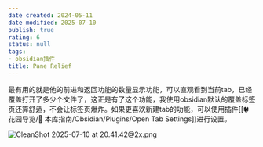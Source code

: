 ```yaml
---
date created: 2024-05-11
date modified: 2025-07-10
publish: true
rating: 6
status: null
tags:
- obsidian插件
title: Pane Relief
---
```

最有用的就是他的前进和返回功能的数量显示功能，可以直观看到当前tab，已经覆盖打开了多少个文件了，这正是有了这个功能，我使用obsidian默认的覆盖标签页还算舒适，不会让标签页爆炸。如果更喜欢新建tab的功能，可以使用插件[[🍀 花园导览/🧰 本库指南/Obsidian/Plugins/Open Tab Settings]]进行设置。

![CleanShot 2025-07-10 at 20.41.42@2x.png](https://pub-pic.oldwinter.top/2025/07/7e264680e83286e80ff974539bf931eb.png)
